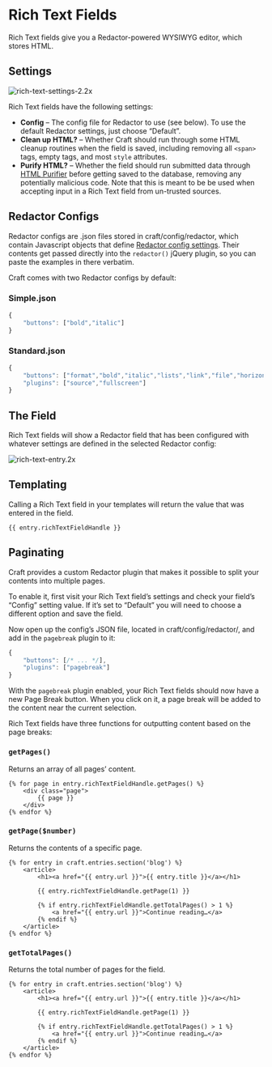# Rich Text Fields

Rich Text fields give you a Redactor-powered WYSIWYG editor, which stores HTML.

## Settings

![rich-text-settings-2.2x](https://craftcmsassets.craftcdn.com/images/docs/field-types/rich-text/rich-text-settings-2.2x.png)

Rich Text fields have the following settings:

- **Config** – The config file for Redactor to use (see below). To use the default Redactor settings, just choose “Default”.
- **Clean up HTML?** – Whether Craft should run through some HTML cleanup routines when the field is saved, including removing all `<span>` tags, empty tags, and most `style` attributes.
- **Purify HTML?** – Whether the field should run submitted data through [HTML Purifier](http://htmlpurifier.org/) before getting saved to the database, removing any potentially malicious code. Note that this is meant to be be used when accepting input in a Rich Text field from un-trusted sources.

## Redactor Configs

Redactor configs are .json files stored in craft/config/redactor, which contain Javascript objects that define [Redactor config settings](http://imperavi.com/redactor/docs/settings/). Their contents get passed directly into the `redactor()` jQuery plugin, so you can paste the examples in there verbatim.

Craft comes with two Redactor configs by default:

### Simple.json

```javascript
{
    "buttons": ["bold","italic"]
}
```

### Standard.json

```javascript
{
    "buttons": ["format","bold","italic","lists","link","file","horizontalrule"],
    "plugins": ["source","fullscreen"]
}
```

## The Field

Rich Text fields will show a Redactor field that has been configured with whatever settings are defined in the selected Redactor config:

![rich-text-entry.2x](https://craftcmsassets.craftcdn.com/images/docs/field-types/rich-text/rich-text-entry.2x.png)

## Templating

Calling a Rich Text field in your templates will return the value that was entered in the field.

```twig
{{ entry.richTextFieldHandle }}
```

## Paginating

Craft provides a custom Redactor plugin that makes it possible to split your contents into multiple pages.

To enable it, first visit your Rich Text field’s settings and check your field’s “Config” setting value. If it’s set to “Default” you will need to choose a different option and save the field.

Now open up the config’s JSON file, located in craft/config/redactor/, and add in the `pagebreak` plugin to it:

```javascript
{
    "buttons": [/* ... */],
    "plugins": ["pagebreak"]
}
```

With the `pagebreak` plugin enabled, your Rich Text fields should now have a new Page Break button. When you click on it, a page break will be added to the content near the current selection.

Rich Text fields have three functions for outputting content based on the page breaks:

### `getPages()`

Returns an array of all pages’ content.

```twig
{% for page in entry.richTextFieldHandle.getPages() %}
    <div class="page">
        {{ page }}
    </div>
{% endfor %}
```

### `getPage($number)`

Returns the contents of a specific page.

```twig
{% for entry in craft.entries.section('blog') %}
    <article>
        <h1><a href="{{ entry.url }}">{{ entry.title }}</a></h1>

        {{ entry.richTextFieldHandle.getPage(1) }}

        {% if entry.richTextFieldHandle.getTotalPages() > 1 %}
            <a href="{{ entry.url }}">Continue reading…</a>
        {% endif %}
    </article>
{% endfor %}
```

### `getTotalPages()`

Returns the total number of pages for the field.

```twig
{% for entry in craft.entries.section('blog') %}
    <article>
        <h1><a href="{{ entry.url }}">{{ entry.title }}</a></h1>

        {{ entry.richTextFieldHandle.getPage(1) }}

        {% if entry.richTextFieldHandle.getTotalPages() > 1 %}
            <a href="{{ entry.url }}">Continue reading…</a>
        {% endif %}
    </article>
{% endfor %}
```
